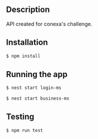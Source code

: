 ## Description

API created for conexa's challenge.

## Installation

```bash
$ npm install
```

## Running the app

```bash
$ nest start login-ms

$ nest start business-ms

```

## Testing

```bash
$ npm run test

```

